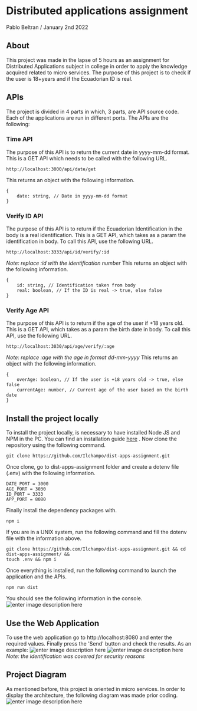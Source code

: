 # Distributed applications assignment
Pablo Beltran / January 2nd 2022
## About
This project was made in the lapse of 5 hours as an assignment for Distributed Applications subject in college in order to apply the knowledge acquired related to micro services. The purpose of this project is to check if the user is 18+years and if the Ecuadorian ID is real.
## APIs
The project is divided in 4 parts in which, 3 parts, are API source code. Each of the applications are run in different ports. The APIs are the following:
### Time API
The purpose of this API is to return the current date in yyyy-mm-dd format. This is a GET API which needs to be called with the following URL.
```
http://localhost:3000/api/date/get
```
This returns an object with the following information.
```
{
	date: string, // Date in yyyy-mm-dd format
}
```
### Verify ID API
The purpose of this API is to return if the Ecuadorian Identification in the body is a real identification. This is a GET API, which takes as a param the identification in body. To call this API, use the following URL.
```
http://localhost:3333/api/id/verify/:id
```
*Note: replace :id with the identification number*
This returns an object with the following information.
```
{
	id: string, // Identification taken from body
	real: boolean, // If the ID is real -> true, else false
}
```
### Verify Age API
The purpose of this API is to return if the age of the user if +18 years old. This is a GET API, which takes as a param the birth date in body. To call this API, use the following URL.
```
http://localhost:3030/api/age/verify/:age
```
*Note: replace :age with the age in format dd-mm-yyyy*
This returns an object with the following information.
```
{
	overAge: boolean, // If the user is +18 years old -> true, else false
	currentAge: number, // Current age of the user based on the birth date
}
```
## Install the project locally
To install the project locally, is necessary to have installed Node JS and NPM in the PC. You can find an installation guide [here](https://nodejs.org/en/download/) . Now clone the repository using the following command.
```
git clone https://github.com/Ilchampo/dist-apps-assignment.git
```
Once clone, go to dist-apps-assignment folder and create a dotenv file (.env) with the following information.
```
DATE_PORT = 3000
AGE_PORT = 3030
ID_PORT = 3333
APP_PORT = 8080
```
Finally install the dependency packages with.
```
npm i
```

If you are in a UNIX system, run the following command and fill the dotenv file with the information above.
```
git clone https://github.com/Ilchampo/dist-apps-assignment.git && cd dist-apps-assignment/ &&
touch .env && npm i
```
Once everything is installed, run the following command to launch the application and the APIs.
```
npm run dist
```
You should see the following information in the console.
![enter image description here](https://i.gyazo.com/ccc426ba3310e4415bce919e33af77e9.png)
## Use the Web Application
To use the web application go to http://localhost:8080 and enter the required values. Finally press the 'Send' button and check the results. As an example:
![enter image description here](https://i.gyazo.com/214800411f05ebdb8cca670d63e3177e.png)
![enter image description here](https://i.gyazo.com/3be352839ea4b6f5c819b6b9e78d4b55.png)
*Note: the identification was covered for security reasons*
## Project Diagram
As mentioned before, this project is oriented in micro services. In order to display the architecture, the following diagram was made prior coding.
![enter image description here](https://i.gyazo.com/c403dbd6923c11d75cd70a3950a8398b.png)